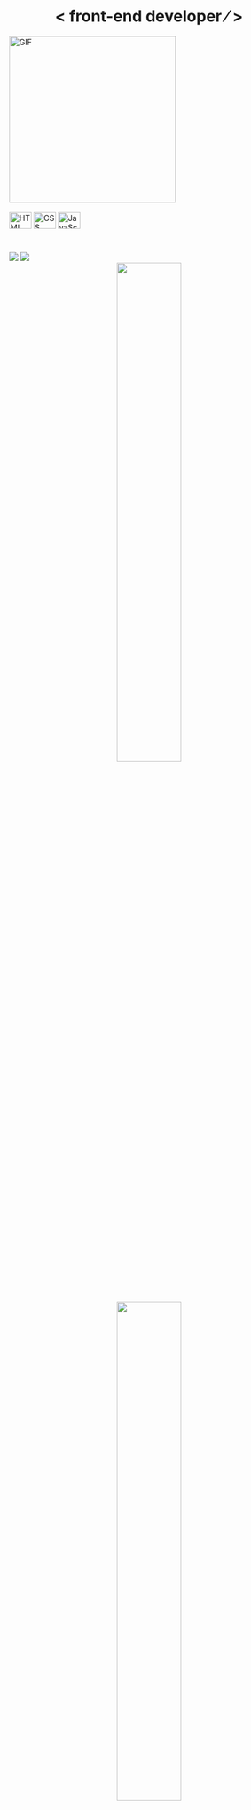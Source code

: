 <div align="center">
  <h1>	&lt; front-end	developer &frasl;	&gt; </h1>
 </div>
 <div align=left >
 <img align="center" alt="GIF" height="300" width="300" src="https://media1.giphy.com/media/UZQCbV4OW1mXdHJNPS/giphy.gif?cid=790b7611098a9114cfb54f5813c86173b337ae4624fccc92&rid=giphy.gif&ct=g"
 </div>
<div style="display: inline_block"><br>
  <img  alt="HTML" height="30" width="40" src="https://cdn.jsdelivr.net/gh/devicons/devicon/icons/html5/html5-original.svg" /> 
  <img  alt="CSS" height="30" width="40" src="https://cdn.jsdelivr.net/gh/devicons/devicon/icons/css3/css3-original.svg" />
  <img  alt="JavaScript" height="30" width="40" src="https://cdn.jsdelivr.net/gh/devicons/devicon/icons/javascript/javascript-original.svg" />

 #

  <div align="left"> 
  <a href = "mailto:cecicaporale16@gmail.com"><img src="https://img.shields.io/badge/-Gmail-%23333?style=for-the-badge&logo=gmail&logoColor=white" target="_blank"></a>
  <a href="https://www.linkedin.com/in/mariaceciliacaporale" target="_blank"><img src="https://img.shields.io/badge/-LinkedIn-%230077B5?style=for-the-badge&logo=linkedin&logoColor=white" target="_blank"></a> 

  
<div align="center">
  <a href="https://github.com/ceciliacaporale">
  <img height="48%" src="https://github-readme-stats.vercel.app/api?username=ceciliacaporale&show_icons=true&theme=slateorange&include_all_commits=true&count_private=true"/> <br>
  <img width="48%" src="https://github-readme-stats.vercel.app/api/top-langs/?username=ceciliacaporale&layout=compact&langs_count=7&theme=slateorange"/>
</div>

  
##
  

 
 
    
   
